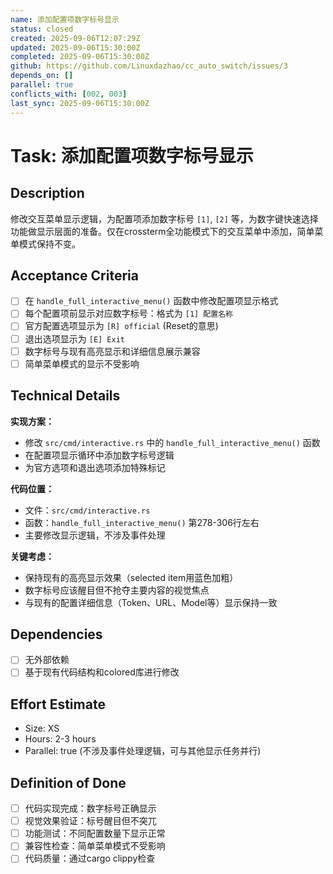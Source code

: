 ```yaml
---
name: 添加配置项数字标号显示
status: closed
created: 2025-09-06T12:07:29Z
updated: 2025-09-06T15:30:00Z
completed: 2025-09-06T15:30:00Z
github: https://github.com/Linuxdazhao/cc_auto_switch/issues/3
depends_on: []
parallel: true
conflicts_with: [002, 003]
last_sync: 2025-09-06T15:30:00Z
---
```


# Task: 添加配置项数字标号显示

## Description

修改交互菜单显示逻辑，为配置项添加数字标号 `[1]`, `[2]` 等，为数字键快速选择功能做显示层面的准备。仅在crossterm全功能模式下的交互菜单中添加，简单菜单模式保持不变。

## Acceptance Criteria

- [ ] 在 `handle_full_interactive_menu()` 函数中修改配置项显示格式
- [ ] 每个配置项前显示对应数字标号：格式为 `[1] 配置名称`
- [ ] 官方配置选项显示为 `[R] official` (Reset的意思)
- [ ] 退出选项显示为 `[E] Exit`
- [ ] 数字标号与现有高亮显示和详细信息展示兼容
- [ ] 简单菜单模式的显示不受影响

## Technical Details

**实现方案：**
- 修改 `src/cmd/interactive.rs` 中的 `handle_full_interactive_menu()` 函数
- 在配置项显示循环中添加数字标号逻辑
- 为官方选项和退出选项添加特殊标记

**代码位置：**
- 文件：`src/cmd/interactive.rs`
- 函数：`handle_full_interactive_menu()` 第278-306行左右
- 主要修改显示逻辑，不涉及事件处理

**关键考虑：**
- 保持现有的高亮显示效果（selected item用蓝色加粗）
- 数字标号应该醒目但不抢夺主要内容的视觉焦点
- 与现有的配置详细信息（Token、URL、Model等）显示保持一致

## Dependencies

- [ ] 无外部依赖
- [ ] 基于现有代码结构和colored库进行修改

## Effort Estimate

- Size: XS
- Hours: 2-3 hours
- Parallel: true (不涉及事件处理逻辑，可与其他显示任务并行)

## Definition of Done

- [ ] 代码实现完成：数字标号正确显示
- [ ] 视觉效果验证：标号醒目但不突兀
- [ ] 功能测试：不同配置数量下显示正常
- [ ] 兼容性检查：简单菜单模式不受影响
- [ ] 代码质量：通过cargo clippy检查
